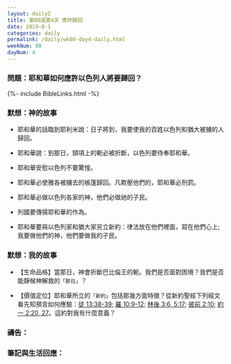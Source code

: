 ```yaml
---
layout: daily2
title: 第80週第4天 應許歸回
date: 2019-8-1
categories: daily
permalink: /daily/wk80-day4-daily.html
weekNum: 80
dayNum: 4
---
```


### 問題：耶和華如何應許以色列人將要歸回？

{%- include BibleLinks.html -%}

### 默想：神的故事
+ 耶和華的話臨到耶利米說：日子將到，我要使我的百姓以色列和猶大被擄的人歸回。

+ 耶和華說：到那日，頸項上的軛必被折斷，以色列要侍奉耶和華。

+ 耶和華安慰以色列不要驚惶。

+ 耶和華必使雅各被擄去的帳篷歸回。凡欺壓他們的，耶和華必刑罰。

+ 耶和華必做以色列各家的神，他們必做祂的子民。

+ 列國要傳揚耶和華的作為。

+ 耶和華要與以色列家和猶大家另立新約：律法放在他們裡面，寫在他們心上;我要做他們的神，他們要做我的子民。


### 默想：我的故事
+ 【生命品格】當那日，神會折斷巴比倫王的軛。我們是否面對困境？我們是否能靜候神解救的`「那日」`？

+ 【價值定位】耶和華所立的`「新約」`包括那幾方面特徵？從新約聖經下列經文看先知預言如何應驗：[徒 13:38-39](https://www.biblegateway.com/quicksearch/?quicksearch=徒13:38-39&qs_version=CUVMPT); [羅 10:9-12](https://www.biblegateway.com/quicksearch/?quicksearch=羅10:9-12&qs_version=CUVMPT); [林後 3:6, 5:17](https://www.biblegateway.com/quicksearch/?quicksearch=林後3:6,5:17&qs_version=CUVMPT); [彼前 2:10](https://www.biblegateway.com/quicksearch/?quicksearch=彼前2:10&qs_version=CUVMPT); [約一 2:20, 27](https://www.biblegateway.com/quicksearch/?quicksearch=約一2:20,27&qs_version=CUVMPT)。這約對我有什麼意義？


### 禱告：

### 筆記與生活回應：
